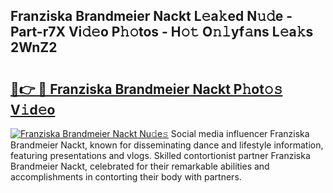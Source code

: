 ## Franziska Brandmeier Nackt L𝚎a𝚔ed N𝚞𝚍e - Part-r7X Vi𝚍𝚎o P𝚑𝚘tos - H𝚘𝚝 O𝚗𝚕yf𝚊ns L𝚎a𝚔s 2WnZ2

# <h2><a href="http://kf06pz.oniu.top/?m=Franziska+Brandmeier+Nackt">🔗👉 🔴 Franziska Brandmeier Nackt P𝚑ot𝚘𝚜 V𝚒d𝚎o</a></h2>

[![Franziska Brandmeier Nackt Nu𝚍e𝚜](https://i.imgur.com/0qMVB7G.gif)](http://kf06pz.oniu.top/?m=Franziska+Brandmeier+Nackt)
Social media influencer Franziska Brandmeier Nackt, known for disseminating dance and lifestyle information, featuring presentations and vlogs. Skilled contortionist partner Franziska Brandmeier Nackt, celebrated for their remarkable abilities and accomplishments in contorting their body with partners.  
